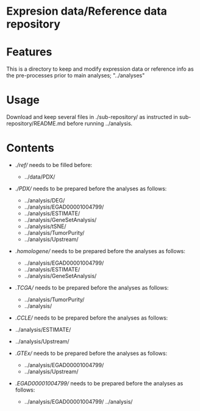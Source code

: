 # Expresion data/Reference data repository

# Features
This is a directory to keep and modify expression data or reference info as the pre-processes prior to main analyses; "../analyses"

# Usage
Download and keep several files in ./sub-repository/ as instructed in sub-repository/README.md before running ../analysis.


# Contents
- *./ref/* needs to be filled before:
  - ../data/PDX/

- *./PDX/* needs to be prepared before the analyses as follows: 
  - ../analysis/DEG/
  - ../analysis/EGAD00001004799/
  - ../analysis/ESTIMATE/
  - ../analysis/GeneSetAnalysis/
  - ../analysis/tSNE/
  - ../analysis/TumorPurity/
  - ../analysis/Upstream/
  
- *.homologene/* needs to be prepared before the analyses as follows:
  - ../analysis/EGAD00001004799/
  - ../analysis/ESTIMATE/
  - ../analysis/GeneSetAnalysis/

- *.TCGA/* needs to be prepared before the analyses as follows:
  - ../analysis/TumorPurity/
  - ../analysis/

- *.CCLE/* needs to be prepared before the analyses as follows:
 - ../analysis/ESTIMATE/
 - ../analysis/Upstream/
 
- *.GTEx/* needs to be prepared before the analyses as follows:
  - ../analysis/EGAD00001004799/
  - ../analysis/Upstream/

- *.EGAD00001004799/* needs to be prepared before the analyses as follows:
  - ../analysis/EGAD00001004799/
  ../analysis/